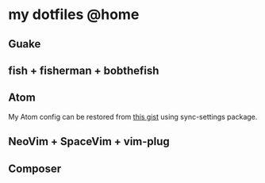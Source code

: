 # my dotfiles @home

## Guake

## fish + fisherman + bobthefish

## Atom

My Atom config can be restored from [this gist](https://gist.github.com/mamyn0va/f296ef0c90e040c988ce0e9d055919ec) using sync-settings package.

## NeoVim + SpaceVim + vim-plug

## Composer
